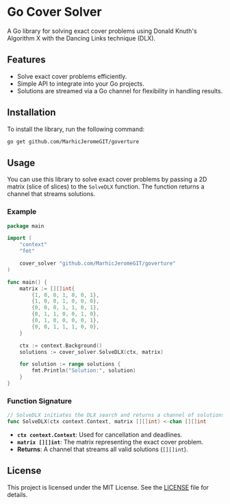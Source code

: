 # Go Cover Solver

A Go library for solving exact cover problems using Donald Knuth's Algorithm X with the Dancing Links technique (DLX).

## Features

- Solve exact cover problems efficiently.
- Simple API to integrate into your Go projects.
- Solutions are streamed via a Go channel for flexibility in handling results.

## Installation

To install the library, run the following command:

```bash
go get github.com/MarhicJeromeGIT/goverture
```

## Usage

You can use this library to solve exact cover problems by passing a 2D matrix (slice of slices) to the `SolveDLX` function. The function returns a channel that streams solutions.

### Example

```go
package main

import (
	"context"
	"fmt"

	cover_solver "github.com/MarhicJeromeGIT/goverture"
)

func main() {
    matrix := [][]int{
        {1, 0, 0, 1, 0, 0, 1},
        {1, 0, 0, 1, 0, 0, 0},
        {0, 0, 0, 1, 1, 0, 1},
        {0, 1, 1, 0, 0, 1, 0},
        {0, 1, 0, 0, 0, 0, 1},
        {0, 0, 1, 1, 1, 0, 0},
    }

    ctx := context.Background()
    solutions := cover_solver.SolveDLX(ctx, matrix)

    for solution := range solutions {
        fmt.Println("Solution:", solution)
    }
}
```

### Function Signature

```go
// SolveDLX initiates the DLX search and returns a channel of solutions
func SolveDLX(ctx context.Context, matrix [][]int) <-chan [][]int
```

- **`ctx context.Context`**: Used for cancellation and deadlines.
- **`matrix [][]int`**: The matrix representing the exact cover problem.
- **Returns**: A channel that streams all valid solutions (`[][]int`).

## License

This project is licensed under the MIT License. See the [LICENSE](LICENSE) file for details.


